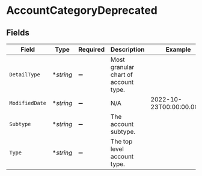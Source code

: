 # AccountCategoryDeprecated


## Fields

| Field                                | Type                                 | Required                             | Description                          | Example                              |
| ------------------------------------ | ------------------------------------ | ------------------------------------ | ------------------------------------ | ------------------------------------ |
| `DetailType`                         | **string*                            | :heavy_minus_sign:                   | Most granular chart of account type. |                                      |
| `ModifiedDate`                       | **string*                            | :heavy_minus_sign:                   | N/A                                  | 2022-10-23T00:00:00.000Z             |
| `Subtype`                            | **string*                            | :heavy_minus_sign:                   | The account subtype.                 |                                      |
| `Type`                               | **string*                            | :heavy_minus_sign:                   | The top level account type.          |                                      |